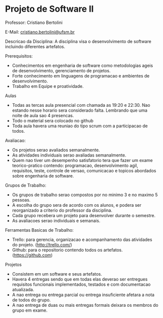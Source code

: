 # Projeto de Software II

Professor: Cristiano Bertolini

E-Mail: cristiano.bertolini@ufsm.br

Descricao da Disciplina:
A disciplina visa o desenvolvimento de software incluindo diferentes artefatos.

Prerequisitos:
- Conhecimentos em engenharia de software como metodologias ageis de desenvolvimento, gerenciamento de projetos.
- Forte conhecimento em linguagens de programacao e ambientes de desenvolvimento.
- Trabalho em Equipe e proatividade.

Aulas
- Todas as tercas aula presencial com chamada as 19:20 e 22:30. Nao estando nesse horario sera considerado falta. Lembrando que uma noite de aula sao 4 presencas.
- Todo o material sera colocado no github
- Toda aula havera uma reuniao do tipo scrum com a participacao de todos.

Avaliacao:
- Os projetos serao avaliados semanalmente.
- As atividades individuais serao avaliadas semanalmente.
- Quem nao tiver um desempenho satisfatorio tera que fazer um exame teorico-pratico contendo: programacao, desenvolvimento agil, requisitos, teste, controle de versao, comunicacao e topicos abordados sobre engenharia de software.

Grupos de Trabalho:
- Os grupos de trabalho serao compostos por no minimo 3 e no maximo 5 pessoas.
- A escolha do grupo sera de acordo com os alunos, e podera ser reorganizado a criterio do professor da disciplina.
- Cada grupo recebera um projeto para desenvolver durante o semestre.
- As avaliacoes serao individuais e semanais.

Ferramentas Basicas de Trabalho:
- Trello: para gerencia, organizacao e acompanhamento das atividades do projeto. (http://trello.com/)
- Github: para o repositorio contendo todos os artefatos. (https://github.com)

Projetos
- Consistem em um software e seus artefatos.
- Havera 4 entregas sendo que em todas elas deverao ser entregues requisitos funcionais implementados, testados e com documentacao atualizada.
- A nao entrega ou entrega parcial ou entrega insuficiente afetara a nota de todos do grupo. 
- A nao entrega de duas ou mais entregas formais deixara os membros do grupo em exame. 
